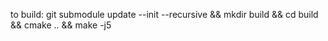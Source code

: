 to build:
git submodule update --init --recursive && mkdir build && cd build && cmake .. && make -j5
